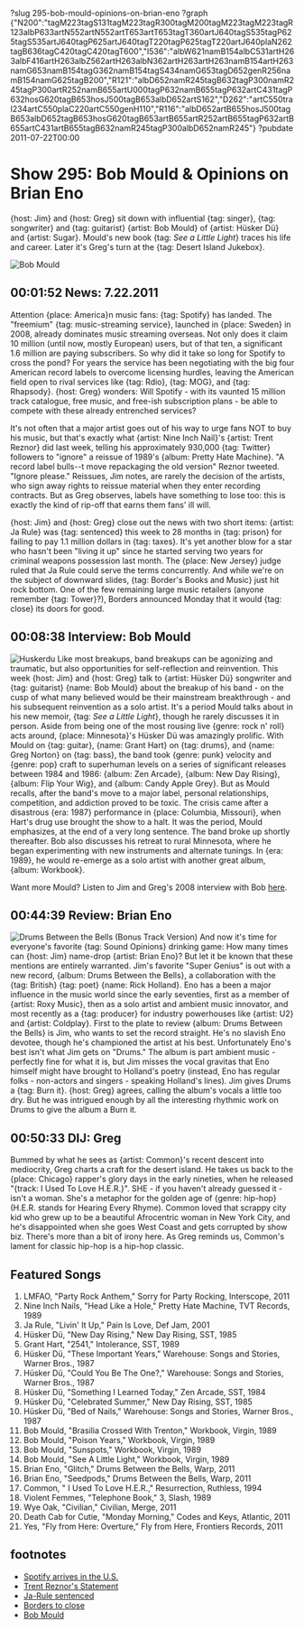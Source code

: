 ?slug 295-bob-mould-opinions-on-brian-eno
?graph {"N200":"tagM223tagS131tagM223tagR300tagM200tagM223tagM223tagR123albP633artN552artN552artT653artT653tagT360artJ640tagS535tagP625tagS535artJ640tagP625artJ640tagT220tagP625tagT220artJ640plaN262tagB636tagC420tagC420tagT600","I536":"albW621namB154albC531artH263albF416artH263albZ562artH263albN362artH263artH263namB154artH263namG653namB154tagG362namB154tagS434namG653tagD652genR256namB154namG625tagB200","R121":"albD652namR245tagB632tagP300namR245tagP300artR252namB655artU000tagP632namB655tagP632artC431tagP632hosG620tagB653hosJ500tagB653albD652artS162","D262":"artC550traI234artC550plaC220artC550genH110","R116":"albD652artB655hosJ500tagB653albD652tagB653hosG620tagB653artB655artR252artB655tagP632artB655artC431artB655tagB632namR245tagP300albD652namR245"}
?pubdate 2011-07-22T00:00

# Show 295: Bob Mould & Opinions on Brian Eno

{host: Jim} and {host: Greg} sit down with influential {tag: singer}, {tag: songwriter} and {tag: guitarist} {artist: Bob Mould} of {artist: Hüsker Dü} and {artist: Sugar}. Mould's new book {tag: *See a Little Light*} traces his life and career. Later it's Greg's turn at the {tag: Desert Island Jukebox}.

![Bob Mould](http://static.soundopinions.org/images/2011/bobmould.jpg)

## 00:01:52 News: 7.22.2011
Attention {place: America}n music fans: {tag: Spotify} has landed. The "freemium" {tag: music-streaming service}, launched in {place: Sweden} in 2008, already dominates music streaming overseas. Not only does it claim 10 million (until now, mostly European) users, but of that ten, a significant 1.6 million are paying subscribers. So why did it take so long for Spotify to cross the pond? For years the service has been negotiating with the big four American record labels to overcome licensing hurdles, leaving the American field open to rival services like {tag: Rdio}, {tag: MOG}, and {tag: Rhapsody}. {host: Greg} wonders: Will Spotify - with its vaunted 15 million track catalogue, free music, and free-ish subscription plans - be able to compete with these already entrenched services?

It's not often that a major artist goes out of his way to urge fans NOT to buy his music, but that's exactly what {artist: Nine Inch Nail}'s {artist: Trent Reznor} did last week, telling his approximately 930,000 {tag: Twitter} followers to "ignore" a reissue of 1989's {album: Pretty Hate Machine}. "A record label bulls--t move repackaging the old version" Reznor tweeted. "Ignore please." Reissues, Jim notes, are rarely the decision of the artists, who sign away rights to reissue material when they enter recording contracts. But as Greg observes, labels have something to lose too: this is exactly the kind of rip-off that earns them fans' ill will.

{host: Jim} and {host: Greg} close out the news with two short items: {artist: Ja Rule} was {tag: sentenced} this week to 28 months in {tag: prison} for failing to pay 1.1 million dollars in {tag: taxes}. It's yet another blow for a star who hasn't been "living it up" since he started serving two years for criminal weapons possession last month. The {place: New Jersey} judge ruled that Ja Rule could serve the terms concurrently. And while we're on the subject of downward slides, {tag: Border's Books and Music} just hit rock bottom. One of the few remaining large music retailers (anyone remember {tag: Tower}?), Borders announced Monday that it would {tag: close} its doors for good.

## 00:08:38 Interview: Bob Mould
![Huskerdu](//static.soundopinions.org/images/2011/huskerdu.jpg)
Like most breakups, band breakups can be agonizing and traumatic, but also opportunities for self-reflection and reinvention. This week {host: Jim} and {host: Greg} talk to {artist: Hüsker Dü} songwriter and {tag: guitarist} {name: Bob Mould} about the breakup of his band - on the cusp of what many believed would be their mainstream breakthrough - and his subsequent reinvention as a solo artist. It's a period Mould talks about in his new memoir, {tag: *See a Little Light*}, though he rarely discusses it in person. Aside from being one of the most rousing live {genre: rock n' roll} acts around, {place: Minnesota}'s Hüsker Dü was amazingly prolific. With Mould on {tag: guitar}, {name: Grant Hart} on {tag: drums}, and {name: Greg Norton} on {tag: bass}, the band took {genre: punk} velocity and {genre: pop} craft to superhuman levels on a series of significant releases between 1984 and 1986: {album: Zen Arcade}, {album: New Day Rising}, {album: Flip Your Wig}, and {album: Candy Apple Grey}. But as Mould recalls, after the band's move to a major label, personal relationships, competition, and addiction proved to be toxic. The crisis came after a disastrous {era: 1987} performance in {place: Columbia, Missouri}, when Hart's drug use brought the show to a halt. It was the period, Mould emphasizes, at the end of a very long sentence. The band broke up shortly thereafter. Bob also discusses his retreat to rural Minnesota, where he began experimenting with new instruments and alternate tunings. In {era: 1989}, he would re-emerge as a solo artist with another great album, {album: Workbook}.

Want more Mould? Listen to Jim and Greg's 2008 interview with Bob [here](/show/119/).

## 00:44:39 Review: Brian Eno
![Drums Between the Bells (Bonus Track Version)](http://is2.mzstatic.com/image/thumb/Music/v4/f1/26/58/f12658c0-a7f8-ac76-8a95-b81c86c24e6e/source/600x600bb.jpg "38124/443803488")
And now it's time for everyone's favorite {tag: Sound Opinions} drinking game: How many times can {host: Jim} name-drop {artist: Brian Eno}? But let it be known that these mentions are entirely warranted. Jim's favorite "Super Genius" is out with a new record, {album: Drums Between the Bells}, a collaboration with the {tag: British} {tag: poet} {name: Rick Holland}. Eno has a been a major influence in the music world since the early seventies, first as a member of {artist: Roxy Music}, then as a solo artist and ambient music innovator, and most recently as a {tag: producer} for industry powerhouses like {artist: U2} and {artist: Coldplay}. First to the plate to review {album: Drums Between the Bells} is Jim, who wants to set the record straight. He's no slavish Eno devotee, though he's championed the artist at his best. Unfortunately Eno's best isn't what Jim gets on "Drums." The album is part ambient music - perfectly fine for what it is, but Jim misses the vocal gravitas that Eno himself might have brought to Holland's poetry (instead, Eno has regular folks - non-actors and singers - speaking Holland's lines). Jim gives Drums a {tag: Burn it}. {host: Greg} agrees, calling the album's vocals a little too dry. But he was intrigued enough by all the interesting rhythmic work on Drums to give the album a Burn it.


## 00:50:33 DIJ: Greg
Bummed by what he sees as {artist: Common}'s recent descent into mediocrity, Greg charts a craft for the desert island. He takes us back to the {place: Chicago} rapper's glory days in the early nineties, when he released "{track: I Used To Love H.E.R.}". SHE - if you haven't already guessed it - isn't a woman. She's a metaphor for the golden age of {genre: hip-hop} (H.E.R. stands for Hearing Every Rhyme). Common loved that scrappy city kid who grew up to be a beautiful Afrocentric woman in New York City, and he's disappointed when she goes West Coast and gets corrupted by show biz. There's more than a bit of irony here. As Greg reminds us, Common's lament for classic hip-hop is a hip-hop classic.


## Featured Songs
1. LMFAO, "Party Rock Anthem," Sorry for Party Rocking, Interscope, 2011
2. Nine Inch Nails, "Head Like a Hole," Pretty Hate Machine, TVT Records, 1989
3. Ja Rule, "Livin' It Up," Pain Is Love, Def Jam, 2001
4. Hüsker Dü, "New Day Rising," New Day Rising, SST, 1985
5. Grant Hart, "2541," Intolerance, SST, 1989
6. Hüsker Dü, "These Important Years," Warehouse: Songs and Stories, Warner Bros., 1987
7. Hüsker Dü, "Could You Be The One?," Warehouse: Songs and Stories, Warner Bros., 1987
8. Hüsker Dü, "Something I Learned Today," Zen Arcade, SST, 1984
9. Hüsker Dü, "Celebrated Summer," New Day Rising, SST, 1985
10. Hüsker Dü, "Bed of Nails," Warehouse: Songs and Stories, Warner Bros., 1987
11. Bob Mould, "Brasilia Crossed With Trenton," Workbook, Virgin, 1989
12. Bob Mould, "Poison Years," Workbook, Virgin, 1989
13. Bob Mould, "Sunspots," Workbook, Virgin, 1989
14. Bob Mould, "See A Little Light," Workbook, Virgin, 1989
15. Brian Eno, "Glitch," Drums Between the Bells, Warp, 2011
16. Brian Eno, "Seedpods," Drums Between the Bells, Warp, 2011
17. Common, " I Used To Love H.E.R.," Resurrection, Ruthless, 1994
18. Violent Femmes, "Telephone Book," 3, Slash, 1989
19. Wye Oak, "Civilian," Civilian, Merge, 2011
20. Death Cab for Cutie, "Monday Morning," Codes and Keys, Atlantic, 2011
21. Yes, "Fly from Here: Overture," Fly from Here, Frontiers Records, 2011

## footnotes
- [Spotify arrives in the U.S.](http://abcnews.go.com/Technology/spotify-us-launch-revolutionary-music-streaming-service/story?id=14075814)
- [Trent Reznor's Statement](http://www.billboard.com/biz/articles/news/1177062/trent-reznor-tells-fans-on-twitter-to-ignore-re-release-of-pretty-hate)
- [Ja-Rule sentenced](http://artsbeat.blogs.nytimes.com/2011/07/18/ja-rule-sentenced-for-failing-to-pay-taxes/)
- [Borders to close](http://www.reuters.com/article/2011/07/18/borders-liquidation-idUSN1E76H1LQ20110718)
- [Bob Mould](http://bobmould.com/)
